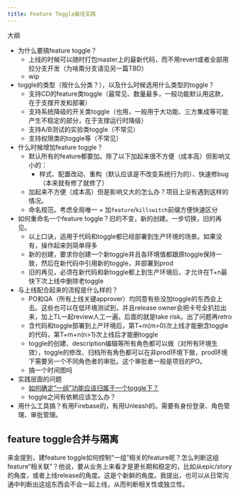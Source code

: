 ```yaml
---
title: Feature Toggle最佳实践
---
```


大纲

* 为什么要搞feature toggle？
  * 上线的时候可以随时打包master上的最新代码，而不用revert或者全部用拉分支开发（为啥甭分支请见另一篇TBD）
  * wip
* toggle的类型（按什么分类？），以及什么时候选用什么类型的toggle？
  * 支持CD的feature类toggle（最常见、数量最多，一般功能默认用这款，在于支撑开发和部署）
  * 支持系统降级的开关类toggle（也用，一般用于大功能、三方集成等可能产生不稳定的部分，在于支撑运行时降级）
  * 支持A/B测试的实验类toggle（不常见）
  * 支持权限类的toggle等（不常见）
* 什么时候增加feature toggle？
  * 默认所有的feature都要加。除了以下加起来很不方便（成本高）但影响又小的：
    * 样式、配置改动、重构（默认应该是不改变系统行为的）、快速修bug（本来就有修了就修了）
  * 加起来不方便（成本高）但是影响又大的怎么办？项目上没有遇到这样的情况。
  * 命名规范。考虑全局唯一 + 加`feature`/`killswitch`前缀方便快速区分
* 如何重命名一个feature toggle？旧的不变，新的创建。一步切换，旧的再见。
  * 以上口诀，适用于代码和toggle都已经部署到生产环境的场景。如果没有，操作起来则简单得多
  * 新的创建，要求你创建一个新toggle并且各环境值都跟原toggle保持一致，然后在新代码中引用新的toggle，并部署到prod
  * 旧的再见，必须在新代码和新toggle都上到生产环境后，才允许在T+n最快下次上线中删除老toggle
* 与上线配合起来的流程是什么样的？
  * PO和QA（所有上线关键approver）均同意有些没加toggle的东西会上去。这些也可以在低环境测试到，并且release owner会把卡号全扒拉出来，加上TL一起review人工一遍。后面的就是take risk。出了问题再retro
  * 含代码和toggle部署到上产环境后，第T+m(m>0)次上线才能删含toggle的代码，第T+m+n(n>1)次上线后才能删toggle
  * toggle的创建、description编辑等所有角色都可以做（对所有环境生效），toggle的修改、归档所有角色都可以在非prod环境下做，prod环境下需要另一个不同角色者的审批。这个审批者一般是项目的PO。
  * 搞一个时间图吗
* 实践层面的问题
  * [如何确定“一组”功能应该归属于一个toggle下？](#feature-toggle合并与隔离)
  * toggle之间有依赖应该怎么办？
* 用什么工具搞？有用Firebase的，有用Unleash的。需要有身份登录、角色管理、审批管理。

## feature toggle合并与隔离

来金提到，建feature toggle如何控制“一组”相关的feature呢？怎么判断这组feature“相关联”？他说，要从业务上来看才是更长期和稳定的，比如从epic/story的角度，或者上线release的角度。这是个新鲜的角度。我提出，也可以从日常沟通中判断出这组东西会不会一起上线，从而判断相关性或独立性。

